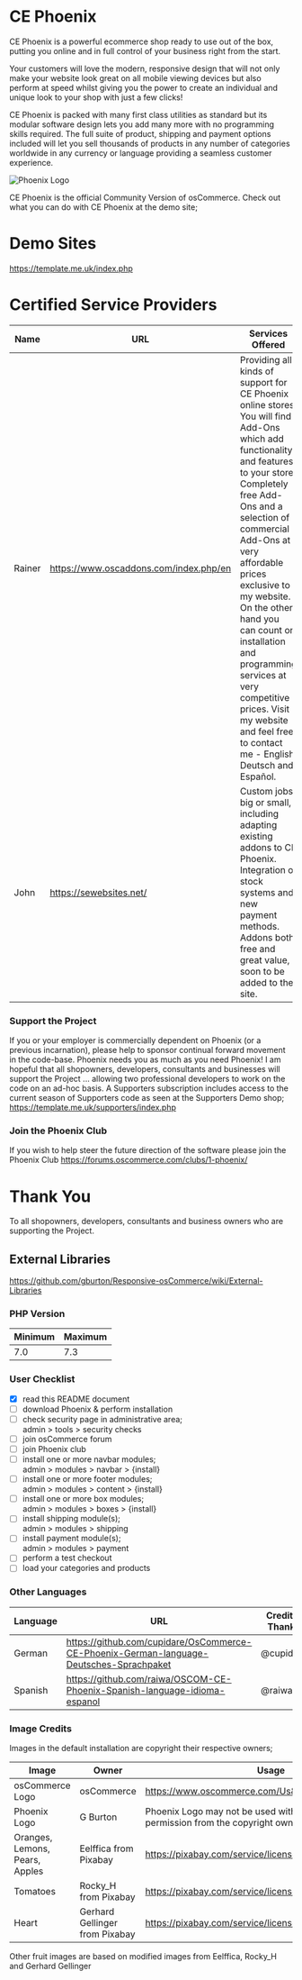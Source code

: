# CE Phoenix

CE Phoenix is a powerful ecommerce shop ready to use out of the box, putting you online and in full control of your business right from the start.

Your customers will love the modern, responsive design that will not only make your website look great on all mobile viewing devices but also perform at speed whilst giving you the power to create an individual and unique look to your shop with just a few clicks!

CE Phoenix is packed with many first class utilities as standard but its modular software design lets you add many more with no programming skills required. The full suite of product, shipping and payment options included will let you sell thousands of products in any number of categories worldwide in any currency or language providing a seamless customer experience.

![Phoenix Logo](https://raw.githubusercontent.com/gburton/Responsive-osCommerce/master/.github/ce-phoenix.png)

CE Phoenix is the official Community Version of osCommerce.  Check out what you can do with CE Phoenix at the demo site; 

# Demo Sites

https://template.me.uk/index.php

# Certified Service Providers

Name | URL | Services Offered
------------ | ------------- | ------------- 
Rainer | https://www.oscaddons.com/index.php/en | Providing all kinds of support for CE Phoenix online stores. You will find Add-Ons which add functionality and features to your store.  Completely free Add-Ons and a selection of commercial Add-Ons at very affordable prices exclusive to my website.  On the other hand you can count on installation and programming services at very competitive prices.  Visit my website and feel free to contact me - English, Deutsch and Español.
John | https://sewebsites.net/ | C﻿ustom jobs, big or small, including adapting existing add﻿ons to CE Phoenix. Integration of stock systems and new payment methods. Addons both free and great value, soon to be added to the site.

### Support the Project

If you or your employer is commercially dependent on Phoenix (or a previous incarnation), please help to sponsor continual forward movement in the code-base. Phoenix needs you as much as you need Phoenix! I am hopeful that all shopowners, developers, consultants and businesses will support the Project ... allowing two professional developers to work on the code on an ad-hoc basis.  A Supporters subscription includes access to the current season of Supporters code as seen at the Supporters Demo shop; https://template.me.uk/supporters/index.php 

### Join the Phoenix Club

If you wish to help steer the future direction of the software please join the Phoenix Club
https://forums.oscommerce.com/clubs/1-phoenix/

# Thank You

To all shopowners, developers, consultants and business owners who are supporting the Project.

## External Libraries

https://github.com/gburton/Responsive-osCommerce/wiki/External-Libraries

### PHP Version

Minimum | Maximum
------------ | -------------
7.0 | 7.3

### User Checklist

- [x] read this README document
- [ ] download Phoenix & perform installation
- [ ] check security page in administrative area;  
      admin > tools > security checks
- [ ] join osCommerce forum
- [ ] join Phoenix club
- [ ] install one or more navbar modules;  
      admin > modules > navbar > {install}
- [ ] install one or more footer modules;  
      admin > modules > content > {install}
- [ ] install one or more box modules;  
      admin > modules > boxes > {install}
- [ ] install shipping module(s);  
      admin > modules > shipping
- [ ] install payment module(s);  
      admin > modules > payment
- [ ] perform a test checkout
- [ ] load your categories and products

### Other Languages

Language | URL | Credit & Thanks
------------ | ------------- | -------------
German | https://github.com/cupidare/OsCommerce-CE-Phoenix-German-language-Deutsches-Sprachpaket | @cupidare
Spanish | https://github.com/raiwa/OSCOM-CE-Phoenix-Spanish-language-idioma-espanol | @raiwa

### Image Credits

Images in the default installation are copyright their respective owners;

Image | Owner | Usage
------------ | ------------- | -------------
osCommerce Logo | osCommerce | https://www.oscommerce.com/Us&Legal#TrademarkPolicy
Phoenix Logo | G Burton | Phoenix Logo may not be used without prior written permission from the copyright owner.
Oranges, Lemons, Pears, Apples | Eelffica from Pixabay | https://pixabay.com/service/license/
Tomatoes | Rocky_H from Pixabay | https://pixabay.com/service/license/
Heart | Gerhard Gellinger from Pixabay | https://pixabay.com/service/license/

Other fruit images are based on modified images from Eelffica, Rocky_H and Gerhard Gellinger
